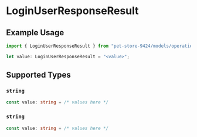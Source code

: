 # LoginUserResponseResult

## Example Usage

```typescript
import { LoginUserResponseResult } from "pet-store-9424/models/operations";

let value: LoginUserResponseResult = "<value>";
```

## Supported Types

### `string`

```typescript
const value: string = /* values here */
```

### `string`

```typescript
const value: string = /* values here */
```


